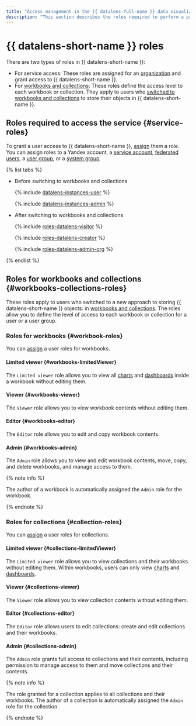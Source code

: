 ```yaml
---
title: "Access management in the {{ datalens-full-name }} data visualization and analysis service"
description: "This section describes the roles required to perform a particular action, the resources for which you can assign a role, and the roles existing in the service."
---
```


# {{ datalens-short-name }} roles

There are two types of roles in {{ datalens-short-name }}:

* For service access: These roles are assigned for an [organization](../concepts/organizations.md) and grant access to {{ datalens-short-name }}.
* For [workbooks and collections](../workbooks-collections/index.md): These roles define the access level to each workbook or collection. They apply to users who [switched to workbooks and collections](../workbooks-collections/index.md#enable-workbooks) to store their objects in {{ datalens-short-name }}.

## Roles required to access the service {#service-roles}

To grant a user access to {{ datalens-short-name }}, [assign](../../organization/security/index.md#add-role) them a role. You can assign roles to a Yandex account, a [service account](../../iam/concepts/users/service-accounts.md), [federated users](../../iam/concepts/federations.md), a [user group](../../organization/operations/manage-groups.md), or a [system group](../../iam/concepts/access-control/system-group.md).


{% list tabs %}

- Before switching to workbooks and collections

   {% include [datalens-instances-user](../../_includes/roles-datalens-user.md) %}

   {% include [datalens-instances-admin](../../_includes/roles-datalens-admin.md) %}

- After switching to workbooks and collections

   {% include [roles-datalens-visitor](../../_includes/roles-datalens-visitor.md) %}

   {% include [roles-datalens-creator](../../_includes/roles-datalens-creator.md) %}

   {% include [roles-datalens-admin-org](../../_includes/roles-datalens-admin-org.md) %}

{% endlist %}



## Roles for workbooks and collections {#workbooks-collections-roles}

These roles apply to users who switched to a new approach to storing {{ datalens-short-name }} objects: in [workbooks and collections](../workbooks-collections/index.md). The roles allow you to define the level of access to each workbook or collection for a user or a user group.

### Roles for workbooks {#workbook-roles}

You can [assign](../workbooks-collections/security.md#wb-coll-grant) a user roles for workbooks.

#### Limited viewer {#workbooks-limitedViewer}

The `Limited viewer` role allows you to view all [charts](../concepts/chart/index.md) and [dashboards](../concepts/dashboard.md) inside a workbook without editing them.

#### Viewer {#workbooks-viewer}

The `Viewer` role allows you to view workbook contents without editing them.

#### Editor {#workbooks-editor}

The `Editor` role allows you to edit and copy workbook contents.

#### Admin {#workbooks-admin}

The `Admin` role allows you to view and edit workbook contents, move, copy, and delete workbooks, and manage access to them.

{% note info %}

The author of a workbook is automatically assigned the `Admin` role for the workbook.

{% endnote %}

### Roles for collections {#collection-roles}

You can [assign](../workbooks-collections/security.md#wb-coll-grant) a user roles for collections.

#### Limited viewer {#collections-limitedViewer}

The `Limited viewer` role allows you to view collections and their workbooks without editing them. Within workbooks, users can only view [charts](../concepts/chart/index.md) and [dashboards](../concepts/dashboard.md).

#### Viewer {#collections-viewer}

The `Viewer` role allows you to view collection contents without editing them.

#### Editor {#collections-editor}

The `Editor` role allows users to edit collections: create and edit collections and their workbooks.

#### Admin {#collections-admin}

The `Admin` role grants full access to collections and their contents, including permission to manage access to them and move collections and their contents.

{% note info %}

The role granted for a collection applies to all collections and their workbooks. The author of a collection is automatically assigned the `Admin` role for the collection.

{% endnote %}
